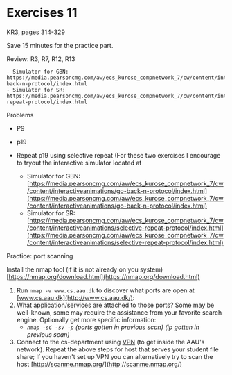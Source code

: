 # Exercises 11

KR3, pages 314-329

Save 15 minutes for the practice part.

Review:  R3, R7,  R12, R13

    - Simulator for GBN: https://media.pearsoncmg.com/aw/ecs_kurose_compnetwork_7/cw/content/interactiveanimations/go-back-n-protocol/index.html
    - Simulator for SR: https://media.pearsoncmg.com/aw/ecs_kurose_compnetwork_7/cw/content/interactiveanimations/selective-repeat-protocol/index.html


Problems

- P9
- p19
- Repeat p19 using selective repeat (For these two exercises I encourage to tryout the interactive simulator located at

    - Simulator for GBN: [https://media.pearsoncmg.com/aw/ecs_kurose_compnetwork_7/cw/content/interactiveanimations/go-back-n-protocol/index.html](https://media.pearsoncmg.com/aw/ecs_kurose_compnetwork_7/cw/content/interactiveanimations/go-back-n-protocol/index.html)
    - Simulator for SR: [https://media.pearsoncmg.com/aw/ecs_kurose_compnetwork_7/cw/content/interactiveanimations/selective-repeat-protocol/index.html](https://media.pearsoncmg.com/aw/ecs_kurose_compnetwork_7/cw/content/interactiveanimations/selective-repeat-protocol/index.html)

Practice: port scanning  

Install the nmap tool (if it is not already on you system) [https://nmap.org/download.html](https://nmap.org/download.html) 

1. Run `nmap -v www.cs.aau.dk` to discover what ports are open at [www.cs.aau.dk](http://www.cs.aau.dk/):
2. What application/services are attached to those ports? Some may be well-known, some may require the assistance from your favorite search engine. Optionally get more specific information: 
    - *`nmap -sC -sV -p` (ports gotten in previous scan) (ip gotten in previous scan)*
3. Connect to the cs-department using [VPN](https://www.en.its.aau.dk/instructions/VPN/) (to get inside the AAU's network). Repeat the above steps for host that serves your student file share; If you haven't set up VPN you can alternatively try to scan the host [http://scanme.nmap.org/](http://scanme.nmap.org/)